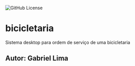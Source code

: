 ![GitHub License](https://img.shields.io/github/license/gabrielxla/bicicletaria)

# bicicletaria
Sistema desktop para ordem de serviço de uma bicicletaria 

## Autor: Gabriel Lima

